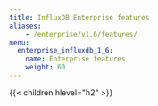 ```yaml
---
title: InfluxDB Enterprise features
aliases:
    - /enterprise/v1.6/features/
menu:
  enterprise_influxdb_1_6:
    name: Enterprise features
    weight: 60
---
```


{{< children hlevel="h2" >}}
